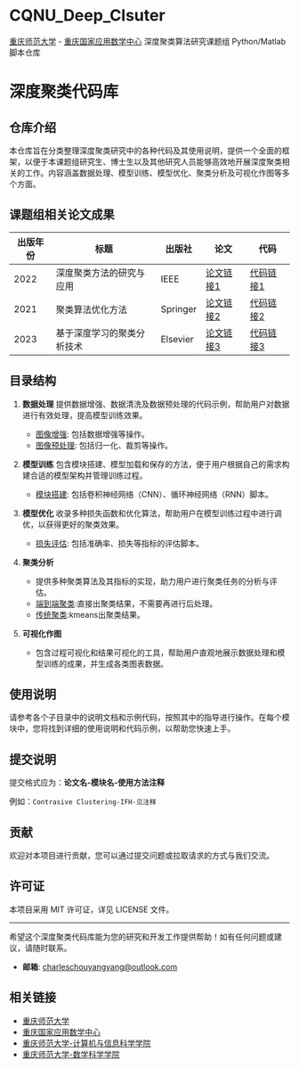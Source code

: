 # CQNU_Deep_Clsuter
[重庆师范大学](https://www.cqnu.edu.cn/) - [重庆国家应用数学中心](https://cqcam.cqnu.edu.cn/)
深度聚类算法研究课题组 Python/Matlab 脚本仓库
# 深度聚类代码库

## 仓库介绍

本仓库旨在分类整理深度聚类研究中的各种代码及其使用说明，提供一个全面的框架，以便于本课题组研究生、博士生以及其他研究人员能够高效地开展深度聚类相关的工作。内容涵盖数据处理、模型训练、模型优化、聚类分析及可视化作图等多个方面。
## 课题组相关论文成果

| 出版年份 | 标题                                  | 出版社         | 论文                                     | 代码                                   |
|----------|---------------------------------------|----------------|----------------------------------------------|--------------------------------------------|
| 2022     | 深度聚类方法的研究与应用            | IEEE           | [论文链接1](https://example.com/paper1)    | [代码链接1](https://example.com/code1)   |
| 2021     | 聚类算法优化方法                     | Springer       | [论文链接2](https://example.com/paper2)    | [代码链接2](https://example.com/code2)   |
| 2023     | 基于深度学习的聚类分析技术          | Elsevier       | [论文链接3](https://example.com/paper3)    | [代码链接3](https://example.com/code3)   |


## 目录结构

1. **数据处理**
   提供数据增强、数据清洗及数据预处理的代码示例，帮助用户对数据进行有效处理，提高模型训练效果。
    - [图像增强](./image_processing): 包括数据增强等操作。
    - [图像预处理](./image_processing): 包括归一化、裁剪等操作。

2. **模型训练**
   包含模块搭建、模型加载和保存的方法，便于用户根据自己的需求构建合适的模型架构并管理训练过程。
    - [模块搭建](./model_training): 包括卷积神经网络（CNN）、循环神经网络（RNN）脚本。
3. **模型优化**
   收录多种损失函数和优化算法，帮助用户在模型训练过程中进行调优，以获得更好的聚类效果。
   - [损失评估](./model_evaluation): 包括准确率、损失等指标的评估脚本。

4. **聚类分析**
   - 提供多种聚类算法及其指标的实现，助力用户进行聚类任务的分析与评估。
   - [端到端聚类](./model_evaluation):直接出聚类结果，不需要再进行后处理。
   - [传统聚类](./model_evaluation):kmeans出聚类结果。
5. **可视化作图**
   - 包含过程可视化和结果可视化的工具，帮助用户直观地展示数据处理和模型训练的成果，并生成各类图表数据。

## 使用说明

请参考各个子目录中的说明文档和示例代码，按照其中的指导进行操作。在每个模块中，您将找到详细的使用说明和代码示例，以帮助您快速上手。
## 提交说明

提交格式应为：**论文名-模块名-使用方法注释**

例如：`Contrasive Clustering-IFH-见注释`

## 贡献

欢迎对本项目进行贡献，您可以通过提交问题或拉取请求的方式与我们交流。

## 许可证

本项目采用 MIT 许可证，详见 LICENSE 文件。

---

希望这个深度聚类代码库能为您的研究和开发工作提供帮助！如有任何问题或建议，请随时联系。
- **邮箱**: charleschouyangyang@outlook.com
## 相关链接

- [重庆师范大学](https://www.cqnu.edu.cn/)
- [重庆国家应用数学中心](https://cqcam.cqnu.edu.cn/)
- [重庆师范大学-计算机与信息科学学院](https://jxxy.cqnu.edu.cn/)
- [重庆师范大学-数学科学学院](https://math.cqnu.edu.cn/)